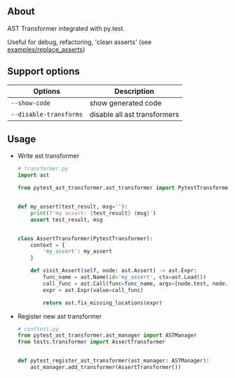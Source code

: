 About
-----
AST Transformer integrated with py.test.

Useful for debug, refactoring, 'clean asserts' (see [examples/replace_asserts](examples/replace_asserts))

Support options
---------------
| Options                  | Description                    |
| -----------              | -----------                    |
| `--show-code`            | show generated code            |
| `--disable-transforms`   | disable all ast transformers   |


Usage
-----

* Write ast transformer
    ```python
    # transformer.py
    import ast

    from pytest_ast_transformer.ast_transformer import PytestTransformer


    def my_assert(test_result, msg=''):
        print(f'my assert: {test_result} {msg}')
        assert test_result, msg


    class AssertTransformer(PytestTransformer):
        context = {
            'my_assert': my_assert
        }

        def visit_Assert(self, node: ast.Assert) -> ast.Expr:
            func_name = ast.Name(id='my_assert', ctx=ast.Load())
            call_func = ast.Call(func=func_name, args=[node.test, node.msg], keywords=[])
            expr = ast.Expr(value=call_func)

            return ast.fix_missing_locations(expr)
    ```
* Register new ast transformer
    ```python
    # conftest.py
    from pytest_ast_transformer.ast_manager import ASTManager
    from tests.transformer import AssertTransformer
    
    
    def pytest_register_ast_transformer(ast_manager: ASTManager):
        ast_manager.add_transformer(AssertTransformer())
    ```
